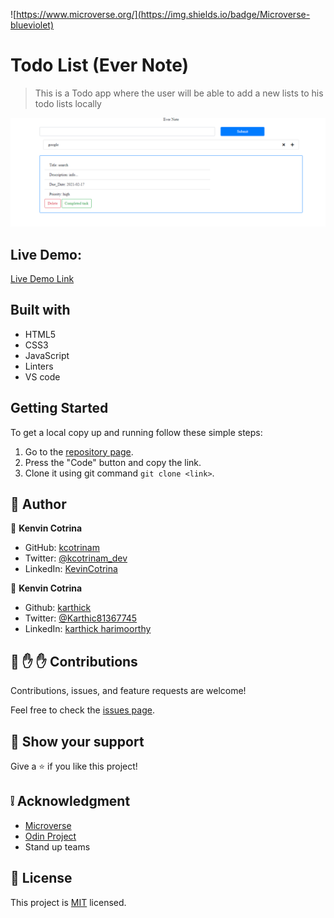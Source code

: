![https://www.microverse.org/](https://img.shields.io/badge/Microverse-blueviolet)

# Todo List (Ever Note)

> This is a Todo app where the user will be able to add a new lists to his todo lists locally

![screenshot](src/img/screenshot.png)

## Live Demo:

[Live Demo Link](https://kcotrinam.github.io/lib/)

##  Built with

- HTML5
- CSS3
- JavaScript
- Linters
- VS code

##  Getting Started

To get a local copy up and running follow these simple steps:

1. Go to the [repository page](https://github.com/karthykarthick/To-Do-List-Js).
2. Press the "Code" button and copy the link.
3. Clone it using git command `git clone <link>`.

## :bust_in_silhouette: Author

👤 **Kenvin Cotrina**

- GitHub: [kcotrinam](https://github.com/kcotrinam) 
- Twitter: [@kcotrinam_dev](https://twitter.com/kcotrinam_dev)
- LinkedIn: [KevinCotrina](https://www.linkedin.com/in/kevincotrina/ )

👤 **Kenvin Cotrina**

- Github: [karthick](https://github.com/karthykarthick)
- Twitter: [@Karthic81367745](https://twitter.com/Karthic81367745)
- LinkedIn: [karthick harimoorthy](https://www.linkedin.com/in/karthick-harimoorthy/)

## 🤝 :raised_hand: :raised_hand: Contributions

Contributions, issues, and feature requests are welcome!

Feel free to check the [issues page](https://github.com/kcotrinam/To-Do-List-Js/issues).

## :muscle: Show your support

Give a ⭐️ if you like this project!

## :grey_exclamation: Acknowledgment

- [Microverse](https://www.microverse.org/)
- [Odin Project](https://www.theodinproject.com/)
- Stand up teams

 ## 📝 License

This project is [MIT](LICENSE) licensed.